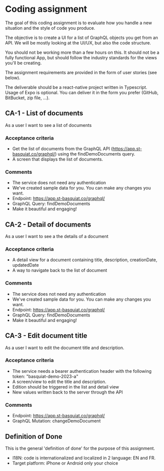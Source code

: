 # Coding assignment

The goal of this coding assignment is to evaluate how you handle a new situation and the style of code you produce.

The objective is to create a UI for a list of GraphQL objects you get from an API.
We will be mostly looking at the UI/UX, but also the code structure.

You should not be working more than a few hours on this. It should not be a fully functional App, but should follow the industry standards for the views you'll be creating.

The assignment requirements are provided in the form of user stories (see below).

The deliverable should be a react-native project written in Typescript. Usage of Expo is optional. You can deliver it in the form you prefer (GitHub, BitBucket, zip file, ...).

## CA-1 - List of documents

As a user
I want to see a list of documents

### Acceptance criteria

- Get the list of documents from the GraphQL API (https://app.st-basquiat.co/graphql/) using the findDemoDocuments query.
- A screen that displays the list of documents.

### Comments

- The service does not need any authentication
- We've created sample data for you. You can make any changes you want.
- Endpoint: https://app.st-basquiat.co/graphql/
- GraphQL Query: findDemoDocuments
- Make it beautiful and engaging!

## CA-2 - Detail of documents

As a user
I want to see a the details of a document

### Acceptance criteria

- A detail view for a document containing title, description, creationDate, updatedDate
- A way to navigate back to the list of document

### Comments

- The service does not need any authentication
- We've created sample data for you. You can make any changes you want.
- Endpoint: https://app.st-basquiat.co/graphql/
- GraphQL Query: findDemoDocuments
- Make it beautiful and engaging!

## CA-3 - Edit document title

As a user
I want to edit the document title and description.

### Acceptance criteria

- The service needs a bearer authentication header with the following token: "basquiat-demo-2023-a"
- A screen/view to edit the title and description.
- Edition should be triggered in the list and detail view
- New values written back to the server through the API

### Comments

- Endpoint: https://app.st-basquiat.co/graphql/
- GraphQL Mutation: changeDemoDocument

## Definition of Done

This is the general 'definition of done' for the purpose of this assignment.

- I18N: code is internationalized and localized in 2 language: EN and FR.
- Target platform: iPhone or Android only your choice
